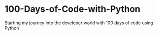 # 100-Days-of-Code-with-Python
Starting my journey into the developer world with 100 days of code using Python
